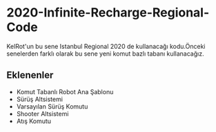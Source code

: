 # 2020-Infinite-Recharge-Regional-Code

KelRot'un bu sene Istanbul Regional 2020 de kullanacağı kodu.Önceki senelerden farklı olarak bu sene yeni komut bazlı tabanı kullanacağız.


**Eklenenler**
----------

- Komut Tabanlı Robot Ana Şablonu
- Sürüş Altsistemi
- Varsayılan Sürüş Komutu
- Shooter Altsistemi 
- Atış Komutu


